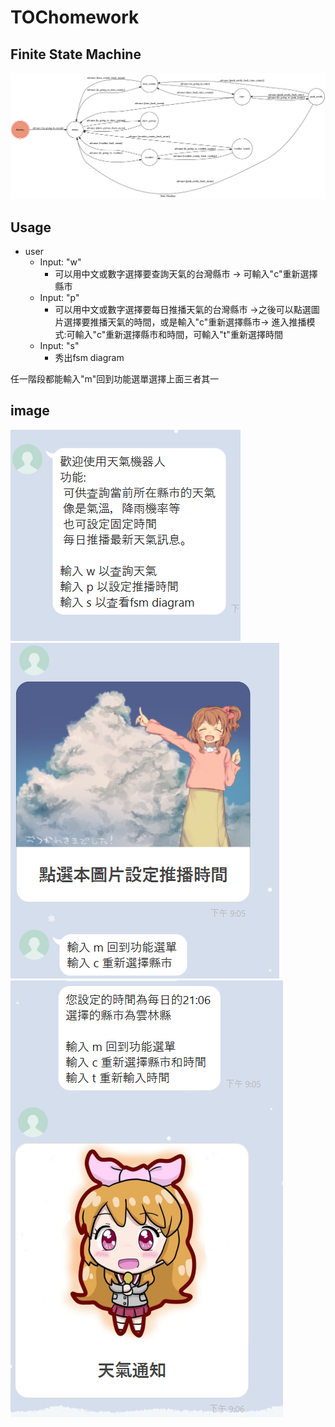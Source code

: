 # TOChomework

## Finite State Machine
![fsm](./fsm.png)

## Usage

* user
	* Input: "w"
		*  可以用中文或數字選擇要查詢天氣的台灣縣市 -> 可輸入"c"重新選擇縣市
	* Input: "p"
		*  可以用中文或數字選擇要每日推播天氣的台灣縣市 ->之後可以點選圖片選擇要推播天氣的時間，或是輸入"c"重新選擇縣市-> 
		   進入推播模式:可輸入"c"重新選擇縣市和時間，可輸入"t"重新選擇時間
	* Input: "s"
		*  秀出fsm diagram 
		
任一階段都能輸入"m"回到功能選單選擇上面三者其一

## image

![demo](./l1.PNG)
![demo](./l2.PNG)
![demo](./l3.PNG)
